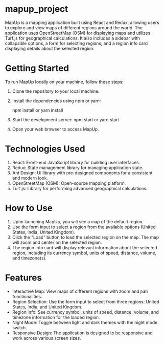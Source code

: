 # mapup_project

MapUp is a mapping application built using React and Redux, allowing users to explore and view maps of different regions around the world. 
The application uses OpenStreetMap (OSM) for displaying maps and utilizes Turf.js for geographical calculations.
It also includes a sidebar with collapsible options, a form for selecting regions, and a region info card displaying details about the selected region.

# Getting Started
To run MapUp locally on your machine, follow these steps:

1. Clone the repository to your local machine.
2. Install the dependencies using npm or yarn:

    npm install
    or
   yarn install

3. Start the development server: npm start
or
yarn start

4. Open your web browser to access MapUp.

# Technologies Used
1. React: Front-end JavaScript library for building user interfaces.
2. Redux: State management library for managing application state.
3. Ant Design: UI library with pre-designed components for a consistent and modern look.
4. OpenStreetMap (OSM): Open-source mapping platform.
5. Turf.js: Library for performing advanced geographical calculations.

# How to Use
1. Upon launching MapUp, you will see a map of the default region.
2. Use the form input to select a region from the available options (United States, India, United Kingdom).
3. Click the "Load" button to load the selected region on the map. The map will zoom and center on the selected region.
4. The region info card will display relevant information about the selected region, including its currency symbol, units of speed, distance, volume, and timezone(s).

# Features
* Interactive Map: View maps of different regions with zoom and pan functionalities.
* Region Selection: Use the form input to select from three regions: United States, India, and United Kingdom.
* Region Info: See currency symbol, units of speed, distance, volume, and timezone information for the loaded region.
* Night Mode: Toggle between light and dark themes with the night mode switch.
* Responsive Design: The application is designed to be responsive and work across various screen sizes.
